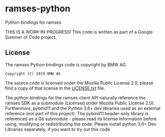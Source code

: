 # ramses-python
Python bindings for ramses

THIS IS A WORK-IN-PROGRESS!
This code is written as part of a Google Summer of Code project. 


## License
The ramses Python bindings code is copyright by BMW AG.

```Copyright (C) 2019 BMW AG```

The source code is licensed under the Mozilla Public License 2.0, please find a
copy of that license in the [LICENSE.txt](https://github.com/GENIVI/ramses-python/blob/master/LICENSE.txt) file.

The python bindings for the ramses client API naturally reference the ramses SDK as a submodule (Licensed under Mozilla Public License 2.0).
Furthermore, pybind11 and the Python 3.6+ dev libraries used as an external reference (not part of this project). The pybind11 header-only library is referenced as a Git submodule - please read its license information before using, modifying or redistributing the code.
Please install python 3.6+ Dev Libraries separately, if you want to try out this code.
